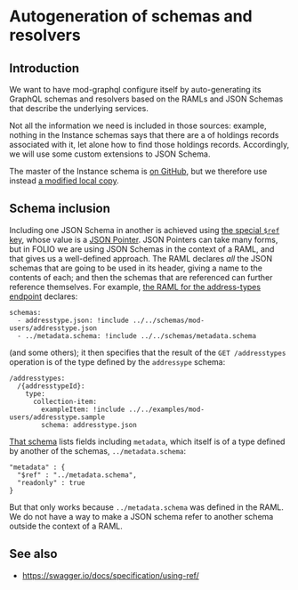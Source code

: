 # Autogeneration of schemas and resolvers


## Introduction

We want to have mod-graphql configure itself by auto-generating its GraphQL schemas and resolvers based on the RAMLs and JSON Schemas that describe the underlying services.

Not all the information we need is included in those sources:  example, nothing in the Instance schemas says that there are a  of holdings records associated with it, let alone how to find those holdings records. Accordingly, we will use some custom extensions to JSON Schema.

The master of the Instance schema is [on
GitHub](https://github.com/folio-org/mod-inventory/blob/master/ramls/instance.json),
but we therefore use instead [a modified local copy](inputs/instance.json).


## Schema inclusion

Including one JSON Schema in another is achieved using [the special `$ref` key](https://spacetelescope.github.io/understanding-json-schema/structuring.html), whose value is a [JSON Pointer](https://tools.ietf.org/html/rfc6901). JSON Pointers can take many forms, but in FOLIO we are using JSON Schemas in the context of a RAML, and that gives us a well-defined approach. The RAML declares _all_ the JSON schemas that are going to be used in its header, giving a name to the contents of each; and then the schemas that are referenced can further reference themselves. For example, [the RAML for the address-types endpoint](https://github.com/folio-org/raml/blob/master/ramls/mod-users/addressTypes.raml) declares:

	schemas:
	  - addresstype.json: !include ../../schemas/mod-users/addresstype.json
	  - ../metadata.schema: !include ../../schemas/metadata.schema

(and some others); it then specifies that the result of the `GET /addresstypes` operation is of the type defined by the `addressype` schema:

	/addresstypes:
	  /{addresstypeId}:
	    type:
	      collection-item:
	        exampleItem: !include ../../examples/mod-users/addresstype.sample
	        schema: addresstype.json

[That schema](https://github.com/folio-org/raml/blob/master/ramls/mod-users/addressTypes.raml) lists fields including `metadata`, which itself is of a type defined by another of the schemas, `../metadata.schema`:

	"metadata" : {
	  "$ref" : "../metadata.schema",
	  "readonly" : true
	}

But that only works because `../metadata.schema` was defined in the RAML. We do not have a way to make a JSON schema refer to another schema outside the context of a RAML.


## See also

* https://swagger.io/docs/specification/using-ref/

